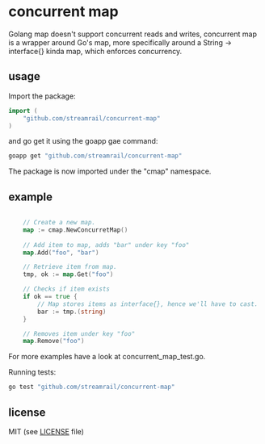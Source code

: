 # concurrent map

Golang map doesn't support concurrent reads and writes, concurrent map is a wrapper around Go's map, more specifically around a String -> interface{} kinda map, which enforces concurrency.

## usage

Import the package:

```go
import (
	"github.com/streamrail/concurrent-map"
)

```
and go get it using the goapp gae command:

```bash
goapp get "github.com/streamrail/concurrent-map"
```

The package is now imported under the "cmap" namespace. 

## example


```go

	// Create a new map.
	map := cmap.NewConcurretMap()
	
	// Add item to map, adds "bar" under key "foo"
	map.Add("foo", "bar")

	// Retrieve item from map.
	tmp, ok := map.Get("foo")

	// Checks if item exists
	if ok == true {
		// Map stores items as interface{}, hence we'll have to cast.
		bar := tmp.(string)
	}

	// Removes item under key "foo"
	map.Remove("foo")

```

For more examples have a look at concurrent_map_test.go.


Running tests:
```bash
go test "github.com/streamrail/concurrent-map"
```


## license 
MIT (see [LICENSE](https://github.com/streamrail/concurrent-map/LICENSE) file)